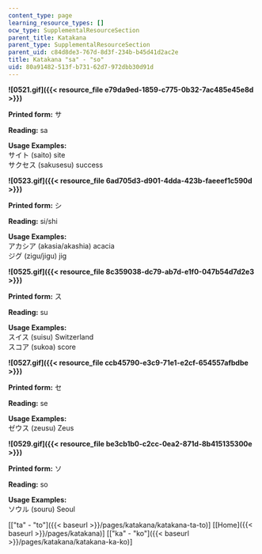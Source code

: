 ```yaml
---
content_type: page
learning_resource_types: []
ocw_type: SupplementalResourceSection
parent_title: Katakana
parent_type: SupplementalResourceSection
parent_uid: c84d8de3-767d-8d3f-234b-b45d41d2ac2e
title: Katakana "sa" - "so"
uid: 80a91482-513f-b731-62d7-972dbb30d91d
---
```


**![0521.gif]({{< resource_file e79da9ed-1859-c775-0b32-7ac485e45e8d >}})**

**Printed form:** サ

**Reading:** sa

**Usage Examples:**  
サイト (saito) site  
サクセス (sakusesu) success

**![0523.gif]({{< resource_file 6ad705d3-d901-4dda-423b-faeeef1c590d >}})**

**Printed form:** シ

**Reading:** si/shi

**Usage Examples:**  
アカシア (akasia/akashia) acacia  
ジグ (zigu/jigu) jig

**![0525.gif]({{< resource_file 8c359038-dc79-ab7d-e1f0-047b54d7d2e3 >}})**

**Printed form:** ス

**Reading:** su

**Usage Examples:**  
スイス (suisu) Switzerland  
スコア (sukoa) score

**![0527.gif]({{< resource_file ccb45790-e3c9-71e1-e2cf-654557afbdbe >}})**

**Printed form:** セ

**Reading:** se

**Usage Examples:**  
ゼウス (zeusu) Zeus

**![0529.gif]({{< resource_file be3cb1b0-c2cc-0ea2-871d-8b415135300e >}})**

**Printed form:** ソ

**Reading:** so

**Usage Examples:**  
ソウル (souru) Seoul

  
\[["ta" - "to"]({{< baseurl >}}/pages/katakana/katakana-ta-to)\] \[[Home]({{< baseurl >}}/pages/katakana)\] \[["ka" - "ko"]({{< baseurl >}}/pages/katakana/katakana-ka-ko)\]